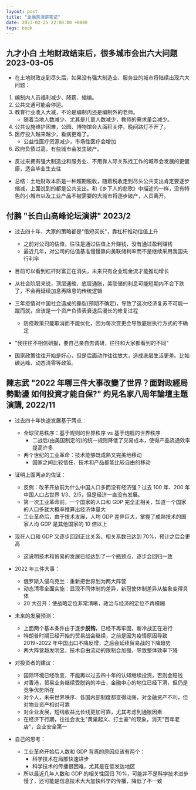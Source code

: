 ```yaml
---
layout: post
title: "金融类演讲笔记"
date: 2023-02-25 22:00:00 +0800
tags: book
---
```


## 九才小白 土地财政结束后，很多城市会出六大问题 2023-03-05

- 在土地财政走到尽头后，如果没有强大制造业、服务业的城市将陆续出现六大问题：

1. 编制内人员福利减少、降薪、缩编。
2. 公共交通可能会停运。
3. 教育行业收入大减，不论是编制内还是编制外的老师。
   - 随着当地人数减少、尤其是儿童人数减少，教师的需求量会减少。
4. 公共设施维护困难，公园、博物馆会大面积关停，晚间路灯不开了。
5. 医疗投入越来越少，看病更难了。
   - 公益性医疗资源减少，市场性医疗会增加
6. 政府负债过高，有些城市会发生破产。

- 反过来拥有强大制造业和服务业、不用靠人际关系找工作的城市会发展的更健康，适合毕业生去往

- 总结：土地财政本质是一种超期税收，随着税收走到尽头公共支出肯定要逐步缩减，上面说到的都是公共支出。和《乡下人的悲歌》中描述的一样，没有特色的小城市以及工业产品不被需要的大城市将逐步破产，人员离开。

## 付鹏 "长白山高峰论坛演讲" 2023/2

- 过去四十年，大家的策略都是"借短买长"，靠杠杆推动估值上升
  - 之前对公司的估值，往往是通过估值上升赚钱，没有通过盈利赚钱
  - 最近几年，对公司的估值基准慢慢靠向美联储利率而不是继续采用我国央行利率
- 目前可以看到杠杆财富正在消失，未来只有企业现金流才能推动增长
- 从社会阶层来说，顶层通缩、底层通胀，美联储的利息可能短期内不会下跌了，不会再延续加息再降息的传统逻辑
- 三年疫情对中国社会造成的撕裂(预期不确定)，导致了这次经济复苏不可能一蹴而就，应该是一个资产负债表衰退后漫长的修复过程

  - 防疫政策只能取消而不能优化，因为每次变更会导致底层执行方式的不确定

- "我往往不相信研报，要自己亲自去调研，往往和大家都看到的不同"
- 国家政策往往开始是好心，但是后面动作往往放大，造成底层生活更差。比如碳达峰、动态清零等政策。

## 陳志武 "2022 年哪三件大事改變了世界？面對政經局勢動盪 如何投資才能自保?" 灼見名家八周年論壇主題演講, 2022/11

- 过去四十年快速发展基于两点：

  - 全球贸易秩序：基于规则的世界秩序 vs 基于炮舰的世界秩序
    - 二战后(由美国制定的)的统一规则降低了交易成本，使得产品流通效率提高许多
  - 两个世纪的工业革命：技术能够既成熟又完美地移动
    - 国家之间比较信任、技术和产品都能比较自由的移动

- 证明上面两点的佐证：

  - 反例：改革开放前为什么中国人口多而没有经济强？过去 100 年、200 年中国人口占世界 1/3、2/5，但是经济一直没有发展。
  - 第一次工业革命前，一个国家的人口和 GDP 完全正相关，知道一个国家的人口多就大概率推算出经济体量大
  - 工业革命后，由于技术发展，人均 GDP 差异巨大，掌握了成熟技术的国家人均 GDP 是其他国家的 10 倍以上

- 现在人口和 GDP 又逐步回到正比关系，相关系数已达到 70%，预计之后会更高

  - 这说明技术和贸易的发展已经达到了一个瓶颈点，逐步会回归一致

- 2022 年三件大事：

  - 俄罗斯入侵乌克兰：重新把世界划为两大阵营
  - 动态清零全面实施：显现不同体制的差异，新冠使体制差异从抽象变得具体
  - 20 大召开：使战略定位非常清晰，政治与经济的定位不再模糊

- 未来的发展预测：

  - 上面两个基本条件由于逐步**脱钩**，已经不再牢固，新冷战正在进行
  - 特朗普时期已经开始的贸易战会继续，之前是因为疫情原因导致 2019~2022 年中国出口不降反增，之后会延续贸易战的下降趋势
  - 两大阵营越发明显，技术自由流动的限制会加强，导致整体效率下降

- 对投资者的建议：

  - 国际环境已经改变，不能再以过去四十年的认知继续投资，否则会赔钱
  - 对香港，贸易业务继续受脱钩的冲击，金融中心的地位已经下滑，但仍是竞争优势所在
  - 对个人，未来世界秩序、各国内部制度都变得动荡，对金融资产不利，但对物业资产相对可靠
  - 对企业发展，短线收益比长线更加可靠，尤其考虑到通胀因素
  - 在经济下行期，往往会发生"黄巢起义、打土豪"的现象，消灭"百年老店"，企业安全第一

- 自己的思考：
  - 工业革命开始后人数和 GDP 背离的原因应该有两个：
    - 科学技术在局部快速进步
    - 科学技术的传播很困难，尤其是在低发达地区
  - 所以最近几年人数和 GDP 的相关性回归 70%，可能并不是科学技术进步慢了，还可能是信息技术大大加快科学的传播，降低了不一致
